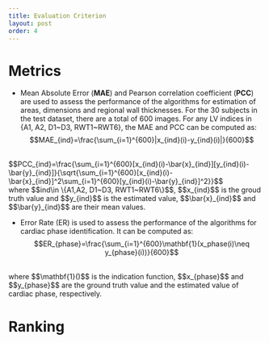```yaml
---
title: Evaluation Criterion
layout: post
order: 4
---
```


# Metrics
* Mean Absolute Error (**MAE**) and Pearson correlation coefficient (**PCC**) are used to assess the performance of the algorithms for estimation of areas, dimensions and regional wall thicknesses. For the 30 subjects in the test dataset, there are a total of 600 images. For any LV indices in {A1, A2, D1~D3, RWT1~RWT6}, the MAE and PCC can be computed as:
$$MAE_{ind}=\frac{\sum_{i=1}^{600}|x_{ind}(i)-y_{ind}(i)|}{600}$$
<br/>
$$PCC_{ind}=\frac{\sum_{i=1}^{600}[x_{ind}(i)-\bar{x}_{ind}][y_{ind}(i)-\bar{y}_{ind}]}{\sqrt{\sum_{i=1}^{600}[x_{ind}(i)-\bar{x}_{ind}]^2\sum_{i=1}^{600}[y_{ind}(i)-\bar{y}_{ind}]^2}}$$
<br/>where $$ind\in \{A1,A2, D1~D3, RWT1~RWT6\}$$, $$x_{ind}$$ is the groud truth value and $$y_{ind}$$ is the estimated value, $$\bar{x}_{ind}$$ and $$\bar{y}_{ind}$$ are their mean values.

* Error Rate (ER) is used to assess the performance of the algorithms for cardiac phase identification. It can be computed as:
$$ER_{phase}=\frac{\sum_{i=1}^{600}\mathbf{1}(x_phase(i)\neq y_{phase}(i))}{600}$$
<br/>
where $$\mathbf{1}()$$ is the indication function, $$x_{phase}$$ and $$y_{phase}$$ are the ground truth value and the estimated value of cardiac phase, respectively.

# Ranking
